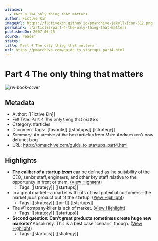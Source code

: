 ```yaml
---
aliases:
  - Part 4 The only thing that matters
author: Fictive Kin
imageUrl: https://fictivekin.github.io/pmarchive-jekyll/icon-512.png
permalink: l/articles/part-4-the-only-thing-that-matters
publishedOn: 2007-06-25
source: reader
status: 
title: Part 4 The only thing that matters
url: https://pmarchive.com/guide_to_startups_part4.html
---
```

# Part 4 The only thing that matters

![rw-book-cover](https://fictivekin.github.io/pmarchive-jekyll/icon-512.png)

## Metadata

- Author: [[Fictive Kin]]
- Full Title: Part 4 The only thing that matters
- Category: #articles
- Document Tags: [[favorite]] [[startups]] [[strategy]]
- Summary: An archive of the best articles from Marc Andreessen’s now defunct blog
- URL: https://pmarchive.com/guide_to_startups_part4.html

## Highlights

- **The caliber of a startup _team_** can be defined as the suitability of the CEO, senior staff, engineers, and other key staff relative to the opportunity in front of them. ([View Highlight](https://read.readwise.io/read/01h39c1szzgvhscmf0gndk2hfg))
    - Tags: [[strategy]] [[startups]]
- In a great market—a market with lots of real potential customers—the market _pulls_ product out of the startup. ([View Highlight](https://read.readwise.io/read/01h39c45vpbwgzmv748g3h4k24))
    - Tags: [[strategy]] [[pmf]] [[startups]]
- The #1 company-killer is lack of market. ([View Highlight](https://read.readwise.io/read/01h39c5grscmn9fxxdxpt6c8fk))
    - Tags: [[strategy]] [[startups]]
- **Second question: Can’t great products sometimes create huge new markets?**
  Absolutely.
  This is a best case scenario, though. ([View Highlight](https://read.readwise.io/read/01h39c8r3r8pad7z16jmsr74gr))
    - Tags: [[startups]] [[strategy]]
